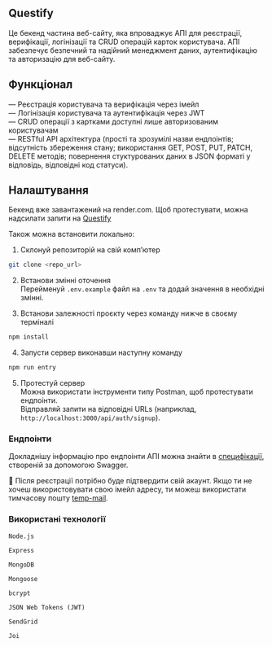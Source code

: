 ## Questify

Це бекенд частина веб-сайту, яка впроваджує АПІ для реєстрації, верифікації, логінізації та CRUD операцій карток користувача. АПІ забезпечує безпечний та надійний менеджмент даних, аутентифікацію та авторизацію для веб-сайту.

## Функціонал

— Реєстрація користувача та верифікація через імейл  
— Логінізація користувача та аутентифікація через JWT  
— CRUD операції з картками доступні лише авторизованим користувачам  
— RESTful API архітектура (прості та зрозумілі назви ендпоінтів; відсутність збереження стану; використання GET, POST, PUT, PATCH, DELETE методів; повернення стуктурованих даних в JSON форматі у відповідь, відповідні код статуси).

## Налаштування

Бекенд вже завантажений на render.com. Щоб протестувати, можна надсилати запити на [Questify](https://questify-backend-c3t6.onrender.com/)

Також можна встановити локально:

1. Склонуй репозиторій на свій компʼютер

```zsh
git clone <repo_url>
```

2. Встанови змінні оточення  
   Перейменуй `.env.example` файл на `.env` та додай значення в необхідні змінні.

3. Встанови залежності проєкту через команду нижче в своєму терміналі

```zsh
npm install
```

4. Запусти сервер виконавши наступну команду

```zsh
npm run entry
```

5. Протестуй сервер  
   Можна використати інструменти типу Postman, щоб протестувати ендпоінти.  
   Відправляй запити на відповідні URLs (наприклад, `http://localhost:3000/api/auth/signup`).

### Ендпоінти

Докладнішу інформацію про ендпоінти АПІ можна знайти в [специфікації](https://questify-backend-c3t6.onrender.com/api-docs/), створеній за допомогою Swagger.

🚨 Після реєстрації потрібно буде підтвердити свій акаунт. Якщо ти не хочеш використовувати свою імейл адресу, ти можеш використати тимчасову пошту [temp-mail](https://temp-mail.org/uk/).

### Використані технології

`Node.js`

`Express`

`MongoDB`

`Mongoose`

`bcrypt`

`JSON Web Tokens (JWT)`

`SendGrid`

`Joi`
